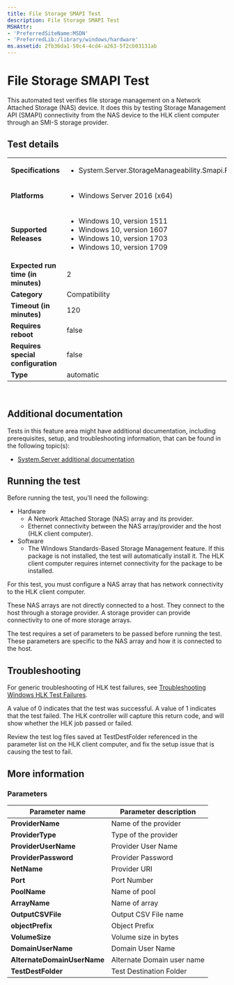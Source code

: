 ```yaml
---
title: File Storage SMAPI Test
description: File Storage SMAPI Test
MSHAttr:
- 'PreferredSiteName:MSDN'
- 'PreferredLib:/library/windows/hardware'
ms.assetid: 2fb36da1-50c4-4cd4-a263-5f2cb03131ab
---
```


# <span id="p_hlk_test.478fe5ef-5f3d-49cd-a971-b6bdbe03e12c"></span>File Storage SMAPI Test


This automated test verifies file storage management on a Network Attached Storage (NAS) device. It does this by testing Storage Management API (SMAPI) connectivity from the NAS device to the HLK client computer through an SMI-S storage provider.

## Test details
|||
|---|---|
| **Specifications**  | <ul><li>System.Server.StorageManageability.Smapi.FileStorage.BasicFunction</li></ul> |  
| **Platforms**   | <ul><li>Windows Server 2016 (x64)</li></ul> |
| **Supported Releases** | <ul><li>Windows 10, version 1511</li><li>Windows 10, version 1607</li><li>Windows 10, version 1703</li><li>Windows 10, version 1709</li></ul> |
|**Expected run time (in minutes)**| 2 |
|**Category**| Compatibility |
|**Timeout (in minutes)**| 120 |
|**Requires reboot**| false |
|**Requires special configuration**| false |
|**Type**| automatic |

 

## <span id="Additional_documentation"></span><span id="additional_documentation"></span><span id="ADDITIONAL_DOCUMENTATION"></span>Additional documentation


Tests in this feature area might have additional documentation, including prerequisites, setup, and troubleshooting information, that can be found in the following topic(s):

-   [System.Server additional documentation](system-server-additional-documentation.md)

## <span id="Running_the_test"></span><span id="running_the_test"></span><span id="RUNNING_THE_TEST"></span>Running the test


Before running the test, you'll need the following:

-   Hardware
    -   A Network Attached Storage (NAS) array and its provider.
    -   Ethernet connectivity between the NAS array/provider and the host (HLK client computer).
-   Software
    -   The Windows Standards-Based Storage Management feature. If this package is not installed, the test will automatically install it. The HLK client computer requires internet connectivity for the package to be installed.

For this test, you must configure a NAS array that has network connectivity to the HLK client computer.

These NAS arrays are not directly connected to a host. They connect to the host through a storage provider. A storage provider can provide connectivity to one of more storage arrays.

The test requires a set of parameters to be passed before running the test. These parameters are specific to the NAS array and how it is connected to the host.

## <span id="Troubleshooting"></span><span id="troubleshooting"></span><span id="TROUBLESHOOTING"></span>Troubleshooting


For generic troubleshooting of HLK test failures, see [Troubleshooting Windows HLK Test Failures](..\user\troubleshooting-windows-hlk-test-failures.md).

A value of 0 indicates that the test was successful. A value of 1 indicates that the test failed. The HLK controller will capture this return code, and will show whether the HLK job passed or failed.

Review the test log files saved at TestDestFolder referenced in the parameter list on the HLK client computer, and fix the setup issue that is causing the test to fail.

## <span id="More_information"></span><span id="more_information"></span><span id="MORE_INFORMATION"></span>More information


### <span id="Parameters"></span><span id="parameters"></span><span id="PARAMETERS"></span>Parameters

| Parameter name              | Parameter description      |
|-----------------------------|----------------------------|
| **ProviderName**            | Name of the provider       |
| **ProviderType**            | Type of the provider       |
| **ProviderUserName**        | Provider User Name         |
| **ProviderPassword**        | Provider Password          |
| **NetName**                 | Provider URI               |
| **Port**                    | Port Number                |
| **PoolName**                | Name of pool               |
| **ArrayName**               | Name of array              |
| **OutputCSVFile**           | Output CSV File name       |
| **objectPrefix**            | Object Prefix              |
| **VolumeSize**              | Volume size in bytes       |
| **DomainUserName**          | Domain User Name           |
| **AlternateDomainUserName** | Alternate Domain user name |
| **TestDestFolder**          | Test Destination Folder    |

 

 

 






